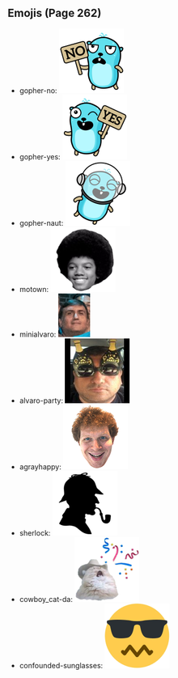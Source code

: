 
## Emojis (Page 262)

* gopher-no: ![gopher-no](output/gopher-no.png)
* gopher-yes: ![gopher-yes](output/gopher-yes.png)
* gopher-naut: ![gopher-naut](output/gopher-naut.png)
* motown: ![motown](output/motown.png)
* minialvaro: ![minialvaro](output/minialvaro.png)
* alvaro-party: ![alvaro-party](output/alvaro-party.jpg)
* agrayhappy: ![agrayhappy](output/agrayhappy.png)
* sherlock: ![sherlock](output/sherlock.png)
* cowboy_cat-da: ![cowboy_cat-da](output/cowboy_cat-da.png)
* confounded-sunglasses: ![confounded-sunglasses](output/confounded-sunglasses.png)
